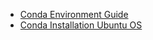 - [Conda Environment Guide](Conda%20Environment%20Guide.md)
- [Conda Installation Ubuntu OS](Conda%20Installation%20Ubuntu%20OS.md)